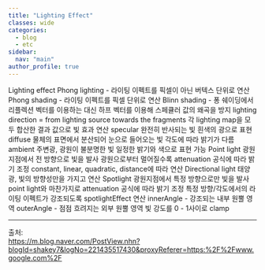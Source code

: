 ```yaml
---
title: "Lighting Effect"
classes: wide
categories: 
  - blog
  - etc
sidebar:
  nav: "main"
author_profile: true
---
```

   

Lighting effect
Phong lighting - 라이팅 이펙트를 픽셀이 아닌 버텍스 단위로 연산
Phong shading - 라이팅 이펙트를 픽셀 단위로 연산
Blinn shading - 퐁 쉐이딩에서 리플렉션 벡터를 이용하는 대신 하프 벡터를 이용해 스페큘러 값의 왜곡을 방지
lighting direction = from lighting source towards the fragments
각 lighting map을 모두 합산한 결과 값으로 빛 효과 연산
specular
완전히 반사되는 빛
흰색의 광으로 표현
diffuse
물체의 표면에서 분산되어 눈으로 들어오는 빛
각도에 따라 밝기가 다름
ambient
주변광, 광원이 불분명한 빛
일정한 밝기와 색으로 표현 가능
Point light
광원 지점에서 전 방향으로 빛을 발사
광원으로부터 멀어질수록 attenuation 공식에 따라 밝기 조정
constant, linear, quadratic, distance에 따라 연산
Directional light
태양광, 빛의 방향성만을 가지고 연산
Spotlight
광원지점에서 특정 방향으로만 빛을 발사
point light와 마찬가지로 attenuation 공식에 따라 밝기 조정
특정 방향/각도에서의 라이팅 이펙트가 강조되도록 spotlightEffect 연산
innerAngle - 강조되는 내부 원뿔 영역
outerAngle - 점점 흐려지는 외부 원뿔 영역
빛 강도를 0 - 1사이로 clamp

  
---  
출처:   
<https://m.blog.naver.com/PostView.nhn?blogId=shakey7&logNo=221435517430&proxyReferer=https:%2F%2Fwww.google.com%2F>  
